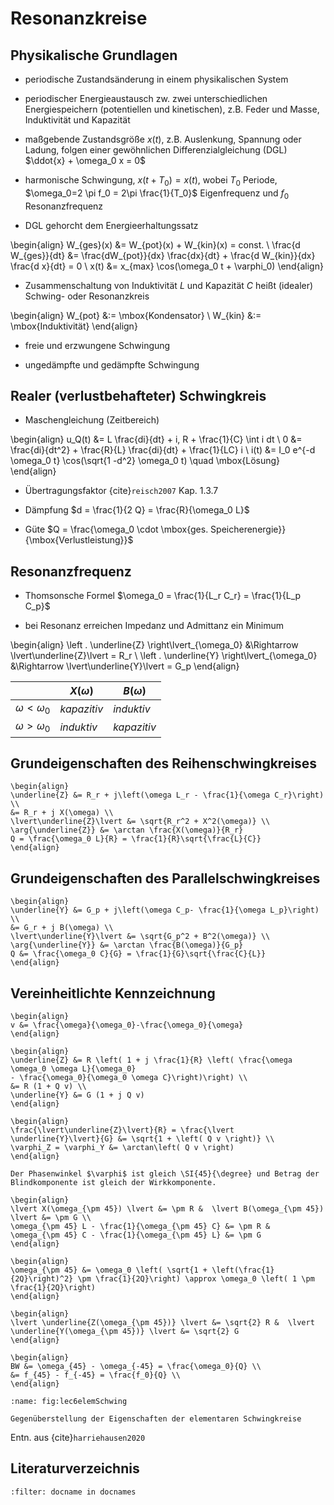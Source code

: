 # Resonanzkreise

## Physikalische Grundlagen

* periodische Zustandsänderung in einem physikalischen System

* periodischer Energieaustausch zw. zwei unterschiedlichen Energiespeichern (potentiellen und kinetischen), z.B. Feder
  und Masse, Induktivität und Kapazität 
  
* maßgebende Zustandsgröße $x(t)$, z.B. Auslenkung, Spannung oder Ladung, folgen einer gewöhnlichen
  Differenzialgleichung (DGL) $\ddot{x} + \omega_0 x = 0$

* harmonische Schwingung, $x(t+T_0) = x(t)$, wobei $T_0$ Periode, $\omega_0=2 \pi f_0 = 2\pi \frac{1}{T_0}$
  Eigenfrequenz und $f_0$ Resonanzfrequenz 
  
* DGL gehorcht dem Energieerhaltungssatz

\begin{align}
W_{ges}(x) &= W_{pot}(x) + W_{kin}(x) = const. \\
\frac{d W_{ges}}{dt} &= \frac{dW_{pot}}{dx} \frac{dx}{dt} + \frac{d W_{kin}}{dx} \frac{d x}{dt} = 0 \\
x(t) &= x_{max} \cos(\omega_0 t + \varphi_0)
\end{align}


* Zusammenschaltung von Induktivität $L$ und Kapazität $C$ heißt (idealer) Schwing- oder Resonanzkreis

\begin{align}
W_{pot} &:= \mbox{Kondensator} \\
W_{kin} &:= \mbox{Induktivität}
\end{align}

* freie und erzwungene Schwingung

* ungedämpfte und gedämpfte Schwingung


## Realer (verlustbehafteter) Schwingkreis

<!-- ```{figure} ../../images/class/lec06rlc.png -->
<!-- :width: 400 -->
<!-- :name: fig:lec06rlc -->

<!-- RLC-Schwingkreis -->
<!-- ``` -->

* Maschengleichung (Zeitbereich)

\begin{align}
u_Q(t) &= L \frac{di}{dt} + i\, R + \frac{1}{C} \int i dt  \\
0 &= \frac{di}{dt^2} + \frac{R}{L} \frac{di}{dt} + \frac{1}{LC} i  \\
i(t) &= I_0 e^{-d \omega_0 t} \cos(\sqrt{1 -d^2} \omega_0 t) \quad \mbox{Lösung}
\end{align}

* Übertragungsfaktor
{cite}`reisch2007` Kap. 1.3.7

* Dämpfung $d = \frac{1}{2 Q} = \frac{R}{\omega_0 L}$

* Güte $Q = \frac{\omega_0 \cdot \mbox{ges. Speicherenergie}}{\mbox{Verlustleistung}}$


## Resonanzfrequenz

* Thomsonsche Formel $\omega_0 = \frac{1}{L_r C_r} = \frac{1}{L_p C_p}$

* bei Resonanz erreichen Impedanz und Admittanz ein Minimum

\begin{align}
\left . \underline{Z} \right\lvert_{\omega_0} &\Rightarrow \lvert\underline{Z}\lvert = R_r \\
\left . \underline{Y} \right\lvert_{\omega_0} &\Rightarrow \lvert\underline{Y}\lvert = G_p
\end{align}


|   | $X(\omega)$ | $B(\omega)$ |
|---|---|---|
|$\omega < \omega_0$ | *kapazitiv* | *induktiv* | 
|$\omega > \omega_0$ | *induktiv* | *kapazitiv* |



## Grundeigenschaften des Reihenschwingkreises

```{admonition} Impedanz
\begin{align}
\underline{Z} &= R_r + j\left(\omega L_r - \frac{1}{\omega C_r}\right) \\
&= R_r + j X(\omega) \\
\lvert\underline{Z}\lvert &= \sqrt{R_r^2 + X^2(\omega)} \\
\arg{\underline{Z}} &= \arctan \frac{X(\omega)}{R_r}
Q = \frac{\omega_0 L}{R} = \frac{1}{R}\sqrt{\frac{L}{C}}
\end{align}
```


## Grundeigenschaften des Parallelschwingkreises

```{admonition} Admittanz
\begin{align}
\underline{Y} &= G_p + j\left(\omega C_p- \frac{1}{\omega L_p}\right) \\
&= G_r + j B(\omega) \\
\lvert\underline{Y}\lvert &= \sqrt{G_p^2 + B^2(\omega)} \\
\arg{\underline{Y}} &= \arctan \frac{B(\omega)}{G_p}
Q &= \frac{\omega_0 C}{G} = \frac{1}{G}\sqrt{\frac{C}{L}}
\end{align}
```

## Vereinheitlichte Kennzeichnung

```{admonition} Verstimmung $v$, relative Frequenzabweichung
\begin{align}
v &= \frac{\omega}{\omega_0}-\frac{\omega_0}{\omega}
\end{align}
```

```{admonition} Normierte Darstellung
\begin{align}
\underline{Z} &= R \left( 1 + j \frac{1}{R} \left( \frac{\omega \omega_0 \omega L}{\omega_0}
- \frac{\omega_0}{\omega_0 \omega C}\right)\right) \\
&= R (1 + Q v) \\
\underline{Y} &= G (1 + j Q v)
\end{align}
```

```{admonition} Betrag und Phase
\begin{align}
\frac{\lvert\underline{Z}\lvert}{R} = \frac{\lvert \underline{Y}\lvert}{G} &= \sqrt{1 + \left( Q v \right)} \\
\varphi_Z = \varphi_Y &= \arctan\left( Q v \right)
\end{align}
```

```{admonition} 45$^{\circ}$-, $\frac{\pi}{4}$- oder 3dB-Frequenz 
Der Phasenwinkel $\varphi$ ist gleich \SI{45}{\degree} und Betrag der Blindkomponente ist gleich der Wirkkomponente.

\begin{align}
\lvert X(\omega_{\pm 45}) \lvert &= \pm R &  \lvert B(\omega_{\pm 45}) \lvert &= \pm G \\
\omega_{\pm 45} L - \frac{1}{\omega_{\pm 45} C} &= \pm R &  \omega_{\pm 45} C - \frac{1}{\omega_{\pm 45} L} &= \pm G
\end{align}

\begin{align}
\omega_{\pm 45} &= \omega_0 \left( \sqrt{1 + \left(\frac{1}{2Q}\right)^2} \pm \frac{1}{2Q}\right) \approx \omega_0 \left( 1 \pm \frac{1}{2Q}\right)
\end{align}

\begin{align}
\lvert \underline{Z(\omega_{\pm 45})} \lvert &= \sqrt{2} R &  \lvert \underline{Y(\omega_{\pm 45})} \lvert &= \sqrt{2} G
\end{align}
```

```{admonition} Bandbreite BW (bandwidth)
\begin{align}
BW &= \omega_{45} - \omega_{-45} = \frac{\omega_0}{Q} \\
&= f_{45} - f_{-45} = \frac{f_0}{Q} \\
\end{align}
```

```{figure} ../images/class/lec6elemSchwing.pdf
:name: fig:lec6elemSchwing

Gegenüberstellung der Eigenschaften der elementaren Schwingkreise
```

Entn. aus {cite}`harriehausen2020`




## Literaturverzeichnis

```{bibliography}
:filter: docname in docnames
```
